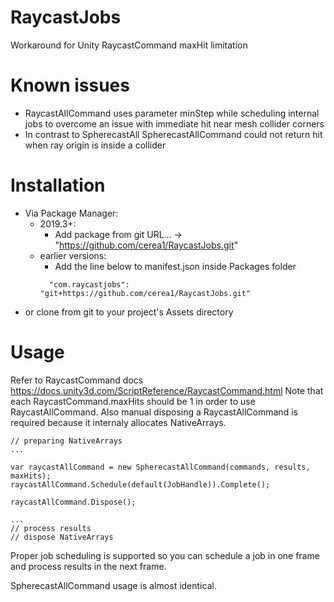 # RaycastJobs
Workaround for Unity RaycastCommand maxHit limitation

# Known issues
* RaycastAllCommand uses parameter minStep while scheduling internal jobs to overcome an issue with immediate hit near mesh collider corners
* In contrast to SpherecastAll SpherecastAllCommand could not return hit when ray origin is inside a collider

# Installation
* Via Package Manager:
  * 2019.3+:
    * Add package from git URL... -> "https://github.com/cerea1/RaycastJobs.git"
  * earlier versions:
    * Add the line below to manifest.json inside Packages folder
    ```
      "com.raycastjobs": "git+https://github.com/cerea1/RaycastJobs.git"
    ```
* or clone from git to your project's Assets directory

# Usage
Refer to RaycastCommand docs https://docs.unity3d.com/ScriptReference/RaycastCommand.html
Note that each RaycastCommand.maxHits should be 1 in order to use RaycastAllCommand.
Also manual disposing a RaycastAllCommand is required because it internaly allocates NativeArrays.
```
// preparing NativeArrays
...

var raycastAllCommand = new SpherecastAllCommand(commands, results, maxHits);
raycastAllCommand.Schedule(default(JobHandle)).Complete();

raycastAllCommand.Dispose();

...
// process results
// dispose NativeArrays

```
Proper job scheduling is supported so you can schedule a job in one frame and process results in the next frame.

SpherecastAllCommand usage is almost identical.
